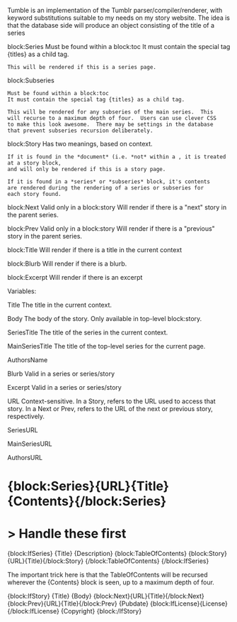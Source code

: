 Tumble is an implementation of the Tumblr parser/compiler/renderer,
with keyword substitutions suitable to my needs on my story website.
The idea is that the database side will produce an object consisting
of the title of a series


block:Series
    Must be found within a block:toc
    It must contain the special tag {titles} as a child tag.

    This will be rendered if this is a series page. 

block:Subseries

    Must be found within a block:toc
    It must contain the special tag {titles} as a child tag.

    This will be rendered for any subseries of the main series.  This
    will recurse to a maximum depth of four.  Users can use clever CSS
    to make this look awesome.  There may be settings in the database
    that prevent subseries recursion deliberately.  

block:Story
    Has two meanings, based on context.  

    If it is found in the *document* (i.e. *not* within a , it is treated at a story block,
    and will only be rendered if this is a story page.

    If it is found in a *series* or *subseries* block, it's contents
    are rendered during the rendering of a series or subseries for
    each story found.

block:Next
    Valid only in a block:story
    Will render if there is a "next" story in the parent series.

block:Prev
    Valid only in a block:story
    Will render if there is a "previous" story in the parent series.

block:Title
    Will render if there is a title in the current context

block:Blurb
    Will render if there is a blurb.

block:Excerpt
    Will render if there is an excerpt

Variables:

Title
    The title in the current context.  

Body
    The body of the story.  Only available in top-level block:story.

SeriesTitle
    The title of the series in the current context.

MainSeriesTitle
    The title of the top-level series for the current page.

AuthorsName

Blurb
    Valid in a series or series/story

Excerpt
    Valid in a series or series/story

URL
    Context-sensitive.  In a Story, refers to the URL used to access
    that story.  In a Next or Prev, refers to the URL of the next or
    previous story, respectively.  

SeriesURL

MainSeriesURL

AuthorsURL

# {block:Series}{URL}{Title}{Contents}{/block:Series}

# > Handle these first

{block:IfSeries} 
    {Title}
    {Description}
    {block:TableOfContents}
        {block:Story}{URL}{Title}{/block:Story}
    {/block:TableOfContents}
{/block:IfSeries}

The important trick here is that the TableOfContents will be recursed
wherever the {Contents} block is seen, up to a maximum depth of four.

{block:IfStory}
    {Title}
    {Body}
    {block:Next}{URL}{Title}{/block:Next}
    {block:Prev}{URL}{Title}{/block:Prev}
    {Pubdate}
    {block:IfLicense}{License}{/block:IfLicense}
    {Copyright}
{block:/IfStory}
    

